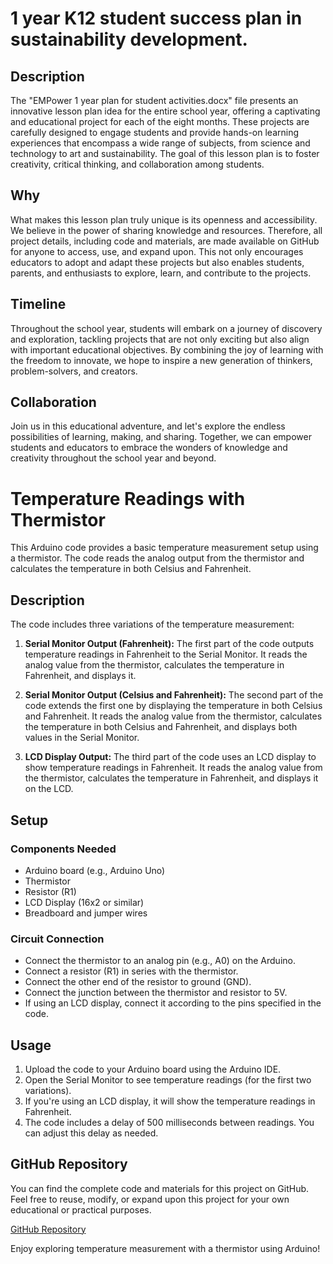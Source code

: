 # 1 year K12 student success plan in sustainability development. 

## Description
The "EMPower 1 year plan for student activities.docx" file presents an innovative lesson plan idea for the entire school year, offering a captivating and educational project for each of the eight months. These projects are carefully designed to engage students and provide hands-on learning experiences that encompass a wide range of subjects, from science and technology to art and sustainability. The goal of this lesson plan is to foster creativity, critical thinking, and collaboration among students. 

  
## Why
What makes this lesson plan truly unique is its openness and accessibility. We believe in the power of sharing knowledge and resources. Therefore, all project details, including code and materials, are made available on GitHub for anyone to access, use, and expand upon. This not only encourages educators to adopt and adapt these projects but also enables students, parents, and enthusiasts to explore, learn, and contribute to the projects. 

  
## Timeline
Throughout the school year, students will embark on a journey of discovery and exploration, tackling projects that are not only exciting but also align with important educational objectives. By combining the joy of learning with the freedom to innovate, we hope to inspire a new generation of thinkers, problem-solvers, and creators. 

  
## Collaboration
Join us in this educational adventure, and let's explore the endless possibilities of learning, making, and sharing. Together, we can empower students and educators to embrace the wonders of knowledge and creativity throughout the school year and beyond.

# Temperature Readings with Thermistor

This Arduino code provides a basic temperature measurement setup using a thermistor. The code reads the analog output from the thermistor and calculates the temperature in both Celsius and Fahrenheit.

## Description

The code includes three variations of the temperature measurement:

1. **Serial Monitor Output (Fahrenheit):** The first part of the code outputs temperature readings in Fahrenheit to the Serial Monitor. It reads the analog value from the thermistor, calculates the temperature in Fahrenheit, and displays it.

2. **Serial Monitor Output (Celsius and Fahrenheit):** The second part of the code extends the first one by displaying the temperature in both Celsius and Fahrenheit. It reads the analog value from the thermistor, calculates the temperature in both Celsius and Fahrenheit, and displays both values in the Serial Monitor.

3. **LCD Display Output:** The third part of the code uses an LCD display to show temperature readings in Fahrenheit. It reads the analog value from the thermistor, calculates the temperature in Fahrenheit, and displays it on the LCD.

## Setup

### Components Needed

- Arduino board (e.g., Arduino Uno)
- Thermistor
- Resistor (R1)
- LCD Display (16x2 or similar)
- Breadboard and jumper wires

### Circuit Connection

- Connect the thermistor to an analog pin (e.g., A0) on the Arduino.
- Connect a resistor (R1) in series with the thermistor.
- Connect the other end of the resistor to ground (GND).
- Connect the junction between the thermistor and resistor to 5V.
- If using an LCD display, connect it according to the pins specified in the code.

## Usage

1. Upload the code to your Arduino board using the Arduino IDE.
2. Open the Serial Monitor to see temperature readings (for the first two variations).
3. If you're using an LCD display, it will show the temperature readings in Fahrenheit.
4. The code includes a delay of 500 milliseconds between readings. You can adjust this delay as needed.

## GitHub Repository

You can find the complete code and materials for this project on GitHub. Feel free to reuse, modify, or expand upon this project for your own educational or practical purposes.

[GitHub Repository](https://github.com/yourrepositorylink)

Enjoy exploring temperature measurement with a thermistor using Arduino!

